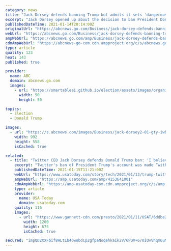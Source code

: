 ```yaml
---
category: news
title: "Jack Dorsey defends banning Trump but admits it sets 'dangerous' precedent"
excerpt: "Jack Dorsey opened up about the decision to ban President Donald Trump from the platform in a thread, saying he feels the action sets a \"dangerous\" precedent."
publishedDateTime: 2021-01-14T20:14:00Z
originalUrl: "https://abcnews.go.com/Business/jack-dorsey-defends-banning-trump-admits-sets-dangerous/story?id=75248908"
webUrl: "https://abcnews.go.com/Business/jack-dorsey-defends-banning-trump-admits-sets-dangerous/story?id=75248908"
ampWebUrl: "https://abcnews.go.com/amp/Business/jack-dorsey-defends-banning-trump-admits-sets-dangerous/story?id=75248908"
cdnAmpWebUrl: "https://abcnews-go-com.cdn.ampproject.org/c/s/abcnews.go.com/amp/Business/jack-dorsey-defends-banning-trump-admits-sets-dangerous/story?id=75248908"
type: article
quality: 123
heat: 143
published: true

provider:
  name: ABC
  domain: abcnews.go.com
  images:
    - url: "https://smartableai.github.io/election/assets/images/organizations/abcnews.go.com-50x50.jpg"
      width: 50
      height: 50

topics:
  - Election
  - Donald Trump

images:
  - url: "https://s.abcnews.com/images/Business/jack-dorsey2-01-gty-iwb-210114_1610635295543_hpMain_16x9_992.jpg"
    width: 992
    height: 558
    isCached: true

related:
  - title: "Twitter CEO Jack Dorsey defends Donald Trump ban: 'I believe this was the right decision'"
    excerpt: "Twitter's ban of President Trump's account was made “with the best information we had based on threats to physical safety\" CEO Jack Dorsey said."
    publishedDateTime: 2021-01-15T11:21:00Z
    webUrl: "https://www.usatoday.com/story/tech/2021/01/13/trump-twitter-ban-jack-dorsey-right-decision/4153641001/"
    ampWebUrl: "https://amp.usatoday.com/amp/4153641001"
    cdnAmpWebUrl: "https://amp-usatoday-com.cdn.ampproject.org/c/s/amp.usatoday.com/amp/4153641001"
    type: article
    provider:
      name: USA Today
      domain: usatoday.com
    quality: 116
    images:
      - url: "https://www.gannett-cdn.com/presto/2021/01/11/USAT/6ddbe2fd-e852-40de-beb9-21ba780cedd6-AP_Trump-Social-Media-Bans.jpg?auto=webp&crop=3023,1700,x0,y1167&format=pjpg&width=1200"
        width: 1200
        height: 675
        isCached: true

secured: "impQD2XXFbif8HLtLb46wobdCp2gfpaNoqehkaik2V/6PQV+6/0iUvVhqm6uMEi0IjedRhhVCaAz+WBFFvdussrj2B6OXu5dBZRwz3BWPZ597UnoWLBEIb30aR9f4lfF/XG4OITiEC4vlM8jsj8aMW/vDJAVrcDRIrChj80P4PgAwbxvFlPDgu431IP7h8d+k+835S5pYpTAnetskVAgE0DSaeW3bQX4wYO3whegiL3Ucx9x/LQ0kxcKQkYeQTnQ33Fe+sFSVwYMBjS384rLAB3zywEAHLDUC6j23C5EOWv6G0gLv9tgpSuxh4VYGGKvM7tTcXL4Li2JBVtn/EFDCWghoxKwxUkeKUYX1jrVfh0=;wOrA4dj/VRY/7dHvHyEdKA=="
---
```


